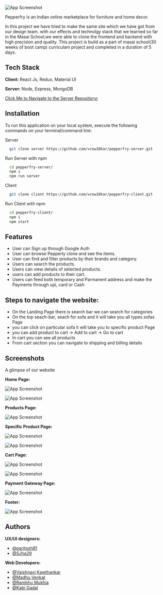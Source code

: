 ![App Screenshot](https://static.startuptalky.com/2020/07/Pepperfry-success-story_Startuptalky.jpg)

Pepperfry is an Indian online marketplace for furniture and home decor.

In this project we have tried to make the same site which we have got from our design team.
with our effects and technolgy stack that we learned so far in the Masai School,we were able to clone the
frontend and backend with high precision and quality.
This project is build as a part of masai school(30 weeks of boot camp) curriculam project and completed in a duration of 5 days.


## Tech Stack

**Client:** React Js, Redux, Material UI

**Server:** Node, Express, MongoDB 

[Click Me to Navigate to the Server Repositoryr](https://github.com/vcow10kar/pepperfry-server)



## Installation
To run this application on your local system, execute the following commands on your terminal/command line:

Server
```bash
  git clone server https://github.com/vcow10kar/pepperfry-server.git
```

Run Server with npm

```bash
  cd pepperfry-server/
  npm i
  npm run server
```

Client
```bash
  git clone client https://github.com/vcow10kar/pepperfry-client.git
```
Run Client with npm
```bash
  cd pepperfry-client/
  npm i
  npm start
```
    
  
## Features

- User can Sign up through Google Auth
- User can browse Pepperly clone and see the items.
- User can find and filter products by their brands and category.
- Users can search the products.
- Users can view details of selected products.
- users can add products to their cart.
- Users can feed both temporary and Parmanent address and make the Payments through upi, card or Cash


## Steps to navigate the website:
- On the Landing Page there is search bar we can search for categories
- On the top seach-bar, seach for sofa and it will take you all types sofas Page
- you can click on particular sofa it will take you to specific product Page
- you can add product to cart -> Add to cart -> Go to cart
- In cart you can see all products 
- From cart section you can navigate to shipping and billing details


## Screenshots
A glimpse of our website

**Home Page:**

![App Screenshot](https://cdn.hashnode.com/res/hashnode/image/upload/v1639917284480/dvHSLRrrx.jpeg?auto=compress,format&format=webp)

![App Screenshot](https://cdn.hashnode.com/res/hashnode/image/upload/v1639917393355/kJENUoGMp.jpeg?auto=compress,format&format=webp)

**Products Page:**

![App Screenshot](https://cdn.hashnode.com/res/hashnode/image/upload/v1639918493944/TwrQ6P0uI.jpeg?auto=compress,format&format=webp)

**Specific Product Page:**

![App Screenshot](https://cdn.hashnode.com/res/hashnode/image/upload/v1639918993232/qdkdUgTSX.jpeg?auto=compress,format&format=webp)

![App Screenshot](https://cdn.hashnode.com/res/hashnode/image/upload/v1639919006846/NLcuo5C84.jpeg?auto=compress,format&format=webp)


**Cart Page:**

![App Screenshot](https://cdn.hashnode.com/res/hashnode/image/upload/v1639919341098/Dng2SzbiQ.jpeg?auto=compress,format&format=webp)

![App Screenshot](https://cdn.hashnode.com/res/hashnode/image/upload/v1639919480600/U6YZ4yZI4.jpeg?auto=compress,format&format=webp)


**Payment Gateway Page:**

![App Screenshot](https://cdn.hashnode.com/res/hashnode/image/upload/v1639919673377/bAhxsKjox.jpeg?auto=compress,format&format=webp)

**Footer:**

![App Screenshot](https://cdn.hashnode.com/res/hashnode/image/upload/v1639920009207/0GCI-TTka.jpeg?auto=compress,format&format=webp)









## Authors

**UX/UI designers:**
- [@paritosh81](https://github.com/paritosh81)
- [@SJha29](https://github.com/SJha29)

**Web Developers:**
- [@Vaishnavi Kawthankar](https://github.com/vcow10kar)
- [@Madhu Venkat](https://github.com/madhuvenkat6)
- [@Rambhu Mukhia](https://github.com/mukhiarambhu)
- [@Kabi Gadal](https://github.com/KabiGadal)
